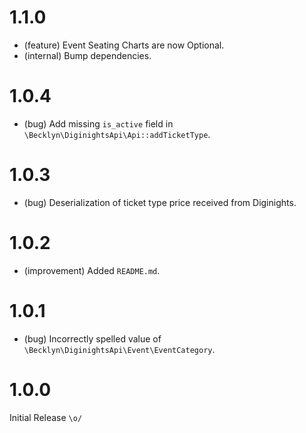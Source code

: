 1.1.0
=====

*   (feature) Event Seating Charts are now Optional.
*   (internal) Bump dependencies.


1.0.4
=====

*   (bug) Add missing `is_active` field in `\Becklyn\DiginightsApi\Api::addTicketType`.


1.0.3
=====

*   (bug) Deserialization of ticket type price received from Diginights.


1.0.2
=====

*   (improvement) Added `README.md`.


1.0.1
=====

*   (bug) Incorrectly spelled value of `\Becklyn\DiginightsApi\Event\EventCategory`.


1.0.0
=====

Initial Release `\o/`
